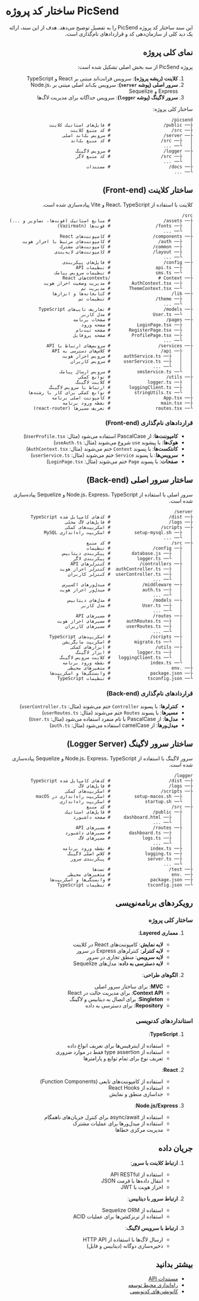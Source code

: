 # ساختار کد پروژه PicSend

<div dir="rtl">

این سند ساختار کد پروژه PicSend را به تفصیل توضیح می‌دهد. هدف از این سند، ارائه یک دید کلی از سازمان‌دهی کد و قراردادهای نام‌گذاری است.

## نمای کلی پروژه

پروژه PicSend از سه بخش اصلی تشکیل شده است:

1. **کلاینت (ریشه پروژه)**: سرویس فرانت‌اند مبتنی بر React و TypeScript
2. **سرور اصلی (پوشه `server`)**: سرویس بک‌اند اصلی مبتنی بر Node.js، Express و Sequelize
3. **سرور لاگینگ (پوشه `logger`)**: سرویس جداگانه برای مدیریت لاگ‌ها

ساختار کلی پروژه:

```
picsend/
├── public/                    # فایل‌های استاتیک کلاینت
├── src/                       # کد منبع کلاینت
├── server/                    # سرویس بک‌اند اصلی
│   ├── src/                   # کد منبع بک‌اند
│   └── ...
├── logger/                    # سرویس لاگینگ
│   ├── src/                   # کد منبع لاگر
│   └── ...
├── docs/                      # مستندات
└── ...
```

## ساختار کلاینت (Front-end)

کلاینت با استفاده از React، TypeScript و Vite پیاده‌سازی شده است.

```
src/
├── assets/                    # منابع استاتیک (فونت‌ها، تصاویر و ...)
│   ├── fonts/                 # فونت‌ها (Vazirmatn)
│   └── ...
├── components/                # کامپوننت‌های React
│   ├── auth/                  # کامپوننت‌های مرتبط با احراز هویت
│   ├── common/                # کامپوننت‌های مشترک
│   ├── layout/                # کامپوننت‌های لایه‌بندی
│   └── ...
├── config/                    # فایل‌های پیکربندی
│   ├── api.ts                 # تنظیمات API
│   └── sms.ts                 # تنظیمات سرویس پیامک
├── contexts/                  # Context‌های React
│   ├── AuthContext.tsx        # مدیریت وضعیت احراز هویت
│   └── ThemeContext.tsx       # مدیریت تم
├── lib/                       # کتابخانه‌ها و ابزارها
│   ├── theme/                 # تنظیمات تم
│   └── ...
├── models/                    # تعاریف تایپ‌های TypeScript
│   └── User.ts                # مدل کاربر
├── pages/                     # صفحات برنامه
│   ├── LoginPage.tsx          # صفحه ورود
│   ├── RegisterPage.tsx       # صفحه ثبت‌نام
│   ├── ProfilePage.tsx        # صفحه پروفایل
│   └── ...
├── services/                  # سرویس‌های ارتباط با API
│   ├── api/                   # کلاس‌های دسترسی به API
│   │   ├── authService.ts     # سرویس احراز هویت
│   │   ├── userService.ts     # سرویس کاربران
│   │   └── ...
│   └── smsService.ts          # سرویس ارسال پیامک
├── utils/                     # توابع کمکی
│   ├── logger.ts              # کلاینت لاگینگ
│   ├── loggingClient.ts       # ارتباط با سرویس لاگینگ
│   └── stringUtils.ts         # توابع کمکی برای کار با رشته‌ها
├── App.tsx                    # کامپوننت اصلی برنامه
├── main.tsx                   # نقطه ورود برنامه
└── routes.tsx                 # تعریف مسیرها (react-router)
```

### قراردادهای نام‌گذاری (Front-end)

- **کامپوننت‌ها**: از PascalCase استفاده می‌شود (مثال: `UserProfile.tsx`)
- **هوک‌ها**: با پیشوند `use` شروع می‌شوند (مثال: `useAuth.ts`)
- **کانتکست‌ها**: با پسوند `Context` ختم می‌شوند (مثال: `AuthContext.tsx`)
- **سرویس‌ها**: با پسوند `Service` ختم می‌شوند (مثال: `userService.ts`)
- **صفحات**: با پسوند `Page` ختم می‌شوند (مثال: `LoginPage.tsx`)

## ساختار سرور اصلی (Back-end)

سرور اصلی با استفاده از Node.js، Express، TypeScript و Sequelize پیاده‌سازی شده است.

```
server/
├── dist/                      # کدهای کامپایل شده TypeScript
├── logs/                      # فایل‌های لاگ محلی
├── scripts/                   # اسکریپت‌های کمکی
│   ├── setup-mysql.sh         # اسکریپت راه‌اندازی MySQL
│   └── ...
├── src/                       # کد منبع
│   ├── config/                # تنظیمات
│   │   ├── database.js        # پیکربندی دیتابیس
│   │   └── logger.ts          # پیکربندی لاگر
│   ├── controllers/           # کنترلرهای API
│   │   ├── authController.ts  # کنترلر احراز هویت
│   │   ├── userController.ts  # کنترلر کاربران
│   │   └── ...
│   ├── middleware/            # میدل‌ورهای اکسپرس
│   │   ├── auth.ts            # میدل‌ور احراز هویت
│   │   └── ...
│   ├── models/                # مدل‌های دیتابیس
│   │   ├── User.ts            # مدل کاربر
│   │   └── ...
│   ├── routes/                # مسیرهای API
│   │   ├── authRoutes.ts      # مسیرهای احراز هویت
│   │   ├── userRoutes.ts      # مسیرهای کاربران
│   │   └── ...
│   ├── scripts/               # اسکریپت‌های TypeScript
│   │   └── migrate.ts         # اسکریپت مایگریشن
│   ├── utils/                 # ابزارهای کمکی
│   │   ├── logger.ts          # ابزار لاگینگ
│   │   └── loggingClient.ts   # کلاینت سرویس لاگینگ
│   └── index.ts               # نقطه ورود برنامه
├── .env                       # متغیرهای محیطی
├── package.json               # وابستگی‌ها و اسکریپت‌ها
└── tsconfig.json              # تنظیمات TypeScript
```

### قراردادهای نام‌گذاری (Back-end)

- **کنترلرها**: با پسوند `Controller` ختم می‌شوند (مثال: `userController.ts`)
- **مسیرها**: با پسوند `Routes` ختم می‌شوند (مثال: `userRoutes.ts`)
- **مدل‌ها**: از PascalCase با نام منفرد استفاده می‌شود (مثال: `User.ts`)
- **میدل‌ورها**: از camelCase استفاده می‌شود (مثال: `auth.ts`)

## ساختار سرور لاگینگ (Logger Server)

سرور لاگینگ با استفاده از Node.js، Express، TypeScript و Sequelize پیاده‌سازی شده است.

```
logger/
├── dist/                      # کدهای کامپایل شده TypeScript
├── logs/                      # فایل‌های لاگ
├── scripts/                   # اسکریپت‌های کمکی
│   ├── setup-macos.sh         # اسکریپت راه‌اندازی در macOS
│   └── startup.sh             # اسکریپت راه‌اندازی
├── src/                       # کد منبع
│   ├── public/                # فایل‌های استاتیک
│   │   ├── dashboard.html     # صفحه داشبورد
│   │   └── ...
│   ├── routes/                # مسیرهای API
│   │   ├── dashboard.ts       # مسیرهای داشبورد
│   │   ├── logs.ts            # مسیرهای لاگ
│   │   └── ...
│   ├── index.ts               # نقطه ورود برنامه
│   ├── logging.ts             # کلاس اصلی لاگینگ
│   ├── server.ts              # پیکربندی سرور
│   └── ...
├── test/                      # تست‌ها
├── .env                       # متغیرهای محیطی
├── package.json               # وابستگی‌ها و اسکریپت‌ها
└── tsconfig.json              # تنظیمات TypeScript
```

## رویکردهای برنامه‌نویسی

### ساختار کلی پروژه

1. **معماری Layered**:
   - **لایه نمایش**: کامپوننت‌های React در کلاینت
   - **لایه کنترلر**: کنترلرهای Express در سرور
   - **لایه سرویس**: منطق تجاری در سرور
   - **لایه دسترسی به داده**: مدل‌های Sequelize

2. **الگوهای طراحی**:
   - **MVC**: برای ساختار سرور اصلی
   - **Context API**: برای مدیریت حالت در React
   - **Singleton**: برای اتصال به دیتابیس و لاگینگ
   - **Repository**: برای دسترسی به داده

### استانداردهای کدنویسی

1. **TypeScript**:
   - استفاده از اینترفیس‌ها برای تعریف انواع داده
   - استفاده از type assertion فقط در موارد ضروری
   - تعریف نوع برای تمام توابع و پارامترها

2. **React**:
   - استفاده از کامپوننت‌های تابعی (Function Components)
   - استفاده از React Hooks
   - جداسازی منطق و نمایش

3. **Node.js/Express**:
   - استفاده از async/await برای کنترل جریان‌های ناهمگام
   - استفاده از میدل‌ورها برای عملیات مشترک
   - مدیریت مرکزی خطاها

## جریان داده

1. **ارتباط کلاینت با سرور**:
   - استفاده از API RESTful
   - انتقال داده‌ها با فرمت JSON
   - احراز هویت با JWT

2. **ارتباط سرور با دیتابیس**:
   - استفاده از Sequelize ORM
   - استفاده از ترنزکشن‌ها برای عملیات ACID

3. **ارتباط با سرویس لاگینگ**:
   - ارسال لاگ‌ها با استفاده از HTTP API
   - ذخیره‌سازی دوگانه (دیتابیس و فایل)

## بیشتر بدانید

- [مستندات API](../api/api-docs.md)
- [راه‌اندازی محیط توسعه](./setup.md)
- [کانونشن‌های کدنویسی](./coding-conventions.md)

</div> 